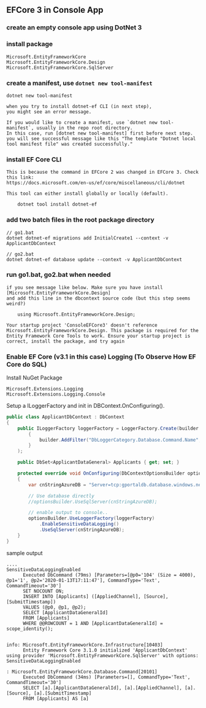 ## EFCore 3 in Console App

### create an empty console app using DotNet 3

### install package

    Microsoft.EntityFrameworkCore
    Microsoft.EntityFrameworkCore.Design
    Microsoft.EntityFrameworkCore.SqlServer

### create a manifest, use `dotnet new tool-manifest`

```
dotnet new tool-manifest
```

    when you try to install dotnet-ef CLI (in next step),
    you might see an error message.

    If you would like to create a manifest, use `dotnet new tool-manifest`, usually in the repo root directory.
    In this case, run [dotnet new tool-manifest] first before next step.
    you will see successful message like this "The template "Dotnet local tool manifest file" was created successfully."

### install EF Core CLI

    This is because the command in EFCore 2 was changed in EFCore 3. Check this link:
    https://docs.microsoft.com/en-us/ef/core/miscellaneous/cli/dotnet

    This tool can either install globally or locally (default).

```
	dotnet tool install dotnet-ef
```

### add two batch files in the root package directory

    // go1.bat
    dotnet dotnet-ef migrations add InitialCreate1 --context -v ApplicantDbContext

    // go2.bat
    dotnet dotnet-ef database update --context -v ApplicantDbContext

### run go1.bat, go2.bat when needed

    if you see message like below. Make sure you have install [Microsoft.EntityFrameworkCore.Design]
    and add this line in the dbcontext source code (but this step seems weird?)

```
	using Microsoft.EntityFrameworkCore.Design;
```

```
Your startup project 'ConsoleEFCore3' doesn't reference Microsoft.EntityFrameworkCore.Design. This package is required for the Entity Framework Core Tools to work. Ensure your startup project is correct, install the package, and try again
```

### Enable EF Core (v3.1 in this case) Logging (To Observe How EF Core do SQL)

Install NuGet Package

```
Microsoft.Extensions.Logging
Microsoft.Extensions.Logging.Console
```

Setup a ILoggerFactory and init in DBContext.OnConfiguring().

```C#
public class ApplicantDbContext : DbContext
{
	public ILoggerFactory loggerFactory = LoggerFactory.Create(builder =>
		{
			builder.AddFilter("DbLoggerCategory.Database.Command.Name", LogLevel.Information).AddConsole();
		}
	);

	public DbSet<ApplicantDataGeneral> Applicants { get; set; }

	protected override void OnConfiguring(DbContextOptionsBuilder optionsBuilder)
	{
		var cnStringAzureDB = "Server=tcp:gportaldb.database.windows.net,1433;Initial Catalog=gportalaccounts;Persist Security Info=False;User ID={ACCOUNT_HERE};Password='{PASS_HERE}';MultipleActiveResultSets=False;Encrypt=True;TrustServerCertificate=False;Connection Timeout=30;";

		// Use database directly
		//optionsBuilder.UseSqlServer(cnStringAzureDB);

		// enable output to console..
		optionsBuilder.UseLoggerFactory(loggerFactory)
			.EnableSensitiveDataLogging()
			.UseSqlServer(cnStringAzureDB);
	}
}
```

sample output

```
....
SensitiveDataLoggingEnabled
      Executed DbCommand (79ms) [Parameters=[@p0='104' (Size = 4000), @p1='1', @p2='2020-01-13T17:11:47'], CommandType='Text', CommandTimeout='30']
      SET NOCOUNT ON;
      INSERT INTO [Applicants] ([AppliedChannel], [Source], [SubmitTimestamp])
      VALUES (@p0, @p1, @p2);
      SELECT [ApplicantDataGeneralId]
      FROM [Applicants]
      WHERE @@ROWCOUNT = 1 AND [ApplicantDataGeneralId] = scope_identity();


info: Microsoft.EntityFrameworkCore.Infrastructure[10403]
      Entity Framework Core 3.1.0 initialized 'ApplicantDbContext' using provider 'Microsoft.EntityFrameworkCore.SqlServer' with options: SensitiveDataLoggingEnabled

: Microsoft.EntityFrameworkCore.Database.Command[20101]
      Executed DbCommand (34ms) [Parameters=[], CommandType='Text', CommandTimeout='30']
      SELECT [a].[ApplicantDataGeneralId], [a].[AppliedChannel], [a].[Source], [a].[SubmitTimestamp]
      FROM [Applicants] AS [a]

```
